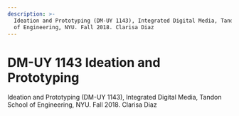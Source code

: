 ```yaml
---
description: >-
  Ideation and Prototyping (DM-UY 1143), Integrated Digital Media, Tandon School
  of Engineering, NYU. Fall 2018. Clarisa Diaz
---
```


# DM-UY 1143 Ideation and Prototyping

Ideation and Prototyping \(DM-UY 1143\), Integrated Digital Media, Tandon School of Engineering, NYU. Fall 2018. Clarisa Diaz

